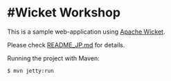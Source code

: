 #Wicket Workshop
================

This is a sample web-application using [Apache Wicket](http://wicket.apache.org/).

Please check [README_JP.md](./README_JP.md) for details.

Running the project with Maven:

	$ mvn jetty:run
